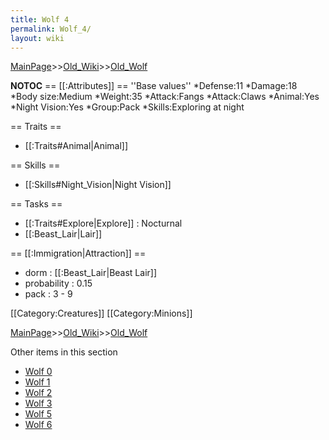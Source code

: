 ```yaml
---
title: Wolf 4
permalink: Wolf_4/
layout: wiki
---
```


[MainPage](/keeperrl_wiki/ "wikilink")>>[Old_Wiki](/keeperrl_wiki/Old_Wiki "wikilink")>>[Old_Wolf](/keeperrl_wiki/Old_Wolf "wikilink")

__NOTOC__
== [[:Attributes]] ==
''Base values''
*Defense:11
*Damage:18
*Body size:Medium
*Weight:35
*Attack:Fangs
*Attack:Claws
*Animal:Yes
*Night Vision:Yes
*Group:Pack
*Skills:Exploring at night

== Traits ==
* [[:Traits#Animal|Animal]]

== Skills ==
* [[:Skills#Night_Vision|Night Vision]]

== Tasks ==
* [[:Traits#Explore|Explore]] : Nocturnal
* [[:Beast_Lair|Lair]]

== [[:Immigration|Attraction]] ==
* dorm : [[:Beast_Lair|Beast Lair]]
* probability : 0.15
* pack : 3 - 9

[[Category:Creatures]]
[[Category:Minions]]

[MainPage](/keeperrl_wiki/ "wikilink")>>[Old_Wiki](/keeperrl_wiki/Old_Wiki "wikilink")>>[Old_Wolf](/keeperrl_wiki/Old_Wolf "wikilink")

Other items in this section
-    [Wolf 0](/keeperrl_wiki/Wolf_0 "wikilink")
-    [Wolf 1](/keeperrl_wiki/Wolf_1 "wikilink")
-    [Wolf 2](/keeperrl_wiki/Wolf_2 "wikilink")
-    [Wolf 3](/keeperrl_wiki/Wolf_3 "wikilink")
-    [Wolf 5](/keeperrl_wiki/Wolf_5 "wikilink")
-    [Wolf 6](/keeperrl_wiki/Wolf_6 "wikilink")
